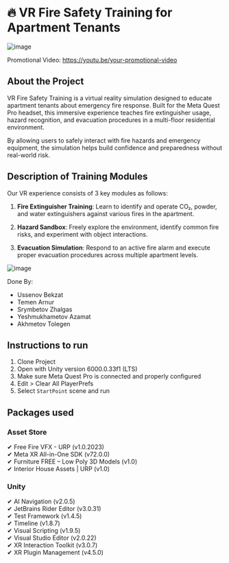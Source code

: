 # 🔥 VR Fire Safety Training for Apartment Tenants

![image](https://github.com/yourusername/vr-fire-safety-training/blob/main/media/preview.gif)

Promotional Video: https://youtu.be/your-promotional-video  

## About the Project

VR Fire Safety Training is a virtual reality simulation designed to educate apartment tenants about emergency fire response. Built for the Meta Quest Pro headset, this immersive experience teaches fire extinguisher usage, hazard recognition, and evacuation procedures in a multi-floor residential environment.

By allowing users to safely interact with fire hazards and emergency equipment, the simulation helps build confidence and preparedness without real-world risk.

## Description of Training Modules

Our VR experience consists of 3 key modules as follows:

1. **Fire Extinguisher Training**: Learn to identify and operate CO₂, powder, and water extinguishers against various fires in the apartment.

2. **Hazard Sandbox**: Freely explore the environment, identify common fire risks, and experiment with object interactions.

3. **Evacuation Simulation**: Respond to an active fire alarm and execute proper evacuation procedures across multiple apartment levels.

![image](https://github.com/yourusername/vr-fire-safety-training/blob/main/media/apartment_layout.png)

Done By:
- Ussenov Bekzat  
- Temen Arnur  
- Srymbetov Zhalgas
- Yeshmukhametov Azamat 
- Akhmetov Tolegen

## Instructions to run
1. Clone Project  
2. Open with Unity version 6000.0.33f1 (LTS)  
3. Make sure Meta Quest Pro is connected and properly configured  
4. Edit > Clear All PlayerPrefs  
5. Select `StartPoint` scene and run

## Packages used

### Asset Store
✔ Free Fire VFX - URP (v1.0.2023)  
✔ Meta XR All-in-One SDK (v72.0.0)  
✔ Furniture FREE – Low Poly 3D Models (v1.0)  
✔ Interior House Assets | URP (v1.0)

### Unity 
✔ AI Navigation (v2.0.5)  
✔ JetBrains Rider Editor (v3.0.31)  
✔ Test Framework (v1.4.5)  
✔ Timeline (v1.8.7)  
✔ Visual Scripting (v1.9.5)  
✔ Visual Studio Editor (v2.0.22)  
✔ XR Interaction Toolkit (v3.0.7)  
✔ XR Plugin Management (v4.5.0)
